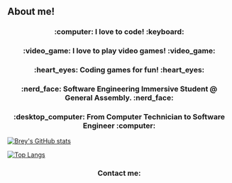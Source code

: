 ## About me!


<h3 align=center>:computer: I love to code! :keyboard:</h3>
<h3 align=center>:video_game: I love to play video games! :video_game:</h3>
<h3 align=center>:heart_eyes: Coding games for fun! :heart_eyes:</h3>
<h3 align=center>:nerd_face: Software Engineering Immersive Student @ General Assembly. :nerd_face:</h3>
<h3 align=center>:desktop_computer: From Computer Technician to Software Engineer :computer:</h3>

[![Brey's GitHub stats](https://github-readme-stats.vercel.app/api?username=breyshaw&hide=stars,issues&theme=tokyonight)](https://github.com/breyshaw/github-readme-stats)

[![Top Langs](https://github-readme-stats.vercel.app/api/top-langs/?username=breyshaw&layout=compact&theme=tokyonight)](https://github.com/breyshaw/github-readme-stats)

<h3 align=center>Contact me:</h3>